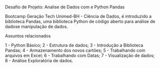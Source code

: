 Desafio de Projeto: Analise de Dados com e Python Pandas


Bootcamp Geração Tech Unimed-BH - Ciência de Dados, é introduzido a biblioteca Pandas, uma biblioteca Python de código aberto para análise de dadose manipulação de dados.


Assuntos relacionados

1 - Python Básico;
2 - Estrutura de dados;
3 - Introdução a Biblioteca Pandas;
4 - Armazenamento dos novos cartões;
5 - Trabalhando com arquivos em Excel;
6 - Trabalhando com Datas;
7 - Visualização de dados;
8 - Análise Exploratória de dados.
